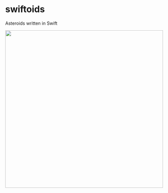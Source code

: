 # swiftoids
Asteroids written in Swift 


<img src="https://https://github.com/user-attachments/assets/fbf54916-64d3-470b-987b-cef1a767761c" width="500" />
